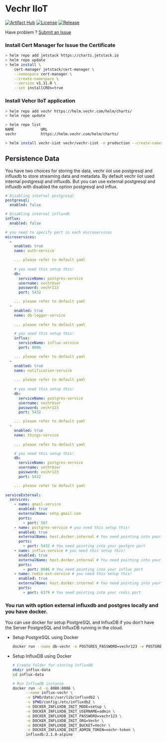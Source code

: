 # Vechr IIoT

[![Artifact Hub](https://img.shields.io/endpoint?url=https://artifacthub.io/badge/repository/vechr-iiot)](https://artifacthub.io/packages/helm/vechr/vechr-iiot)
[![License](https://img.shields.io/github/license/vechr/k8s)](https://raw.githubusercontent.com/vechr/k8s/master/LICENSE)
[![Release](https://img.shields.io/github/release/vechr/k8s.svg)](https://github.com/vechr/k8s/releases/latest)

Have problem ? [Submit an Issue](https://github.com/vechr/k8s/issues)
### Install Cert Manager for Issue the Certificate
```bash
> helm repo add jetstack https://charts.jetstack.io
> helm repo update
> helm install \
    cert-manager jetstack/cert-manager \
    --namespace cert-manager \
    --create-namespace \
    --version v1.11.0 \
    --set installCRDs=true
```

### Install Vehcr IIoT application
```sh
> helm repo add vechr https://helm.vechr.com/helm/charts/
> helm repo update

> helm repo list
NAME          	URL 
vechr          	https://helm.vechr.com/helm/charts/

> helm install vechr-iiot vechr/vechr-iiot -n production --create-namespace
```

## Persistence Data
You have two choices for storing the data, vechr iiot use postgresql and influxdb to store streaming data and metadata. By default vechr iiot used internal postgresql and influxdb. But you can use external postgresql and influxdb with disabled the option postgresql and influx.

```yaml
# Disabling internal postgresql
postgresql:
  enabled: false

# Disabling internal influxdb
influx:
  enabled: false

# you need to specify port in each microservices
microservices:
  -
    enabled: true
    name: auth-service

    ... please refer to default yaml
    
    # you need this setup this!
    db:
      serviceName: postgres-service
      username: vechrUser
      password: vechr123
      port: 5432

    ... please refer to default yaml
  -
    enabled: true
    name: db-logger-service
    
    ... please refer to default yaml

    # you need this setup this!
    influx:
      serviceName: influx-service
      port: 8086

    ... please refer to default yaml
  -
    enabled: true
    name: notification-service
    
    ... please refer to default yaml
    
    # you need this setup this!
    db:
      serviceName: postgres-service
      username: vechrUser
      password: vechr123
      port: 5432

    ... please refer to default yaml
  -
    enabled: true
    name: things-service
    
    ... please refer to default yaml

    # you need this setup this!
    db:
      serviceName: postgres-service
      username: vechrUser
      password: vechr123
      port: 5432

    ... please refer to default yaml
  
serviceExternal:
  services:
    - name: gmail-service
      enabled: true
      externalName: smtp.gmail.com
      ports:
        - port: 587
    - name: postgres-service # you need this setup this!
      enabled: true
      externalName: host.docker.internal # You need pointing into your postgres host db
      ports:
        - port: 5432 # You need pointing into your postgre port
    - name: influx-service # you need this setup this!
      enabled: true
      externalName: host.docker.internal # You need pointing into your influx host db
      ports:
        - port: 8086 # You need pointing into your influx port
    - name: redis-ext-service # you need this setup this!
      enabled: true
      externalName: host.docker.internal # You need pointing into your redis host db
      ports:
        - port: 6379 # You need pointing into your redis port
```

### You run with option external influxdb and postgres locally and you have docker.
You can use docker for setup PostgreSQL and InfluxDB if you don't have the Server PostgreSQL and InfluxDB running in the cloud.

- Setup PostgreSQL using Docker
  ```bash
  docker run --name db-vechr -e POSTGRES_PASSWORD=vechr123 -e POSTGRES_USER=vechrUser -d -p 5432:5432 postgres
  ```

- Setup InfluxDB using Docker
  ```bash
  # Create folder for storing InfluxDB
  mkdir influx-data
  cd influx-data

  # Run InfluxDB instance
  docker run -d -p 8086:8086 \
        --name influx-vechr \
        -v $PWD/data:/var/lib/influxdb2 \
        -v $PWD/config:/etc/influxdb2 \
        -e DOCKER_INFLUXDB_INIT_MODE=setup \
        -e DOCKER_INFLUXDB_INIT_USERNAME=admin \
        -e DOCKER_INFLUXDB_INIT_PASSWORD=vechr123 \
        -e DOCKER_INFLUXDB_INIT_ORG=Vechr \
        -e DOCKER_INFLUXDB_INIT_BUCKET=Vechr \
        -e DOCKER_INFLUXDB_INIT_ADMIN_TOKEN=vechr-token \
        influxdb:2.1.0-alpine
  ```